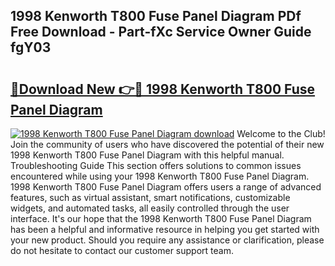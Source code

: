## 1998 Kenworth T800 Fuse Panel Diagram PDf Free Download - Part-fXc Service Owner Guide fgY03

# <h2><a href="http://dfj80s3.blite.top/?on=1998+Kenworth+T800+Fuse+Panel+Diagram">🔗Download New 👉🔴 1998 Kenworth T800 Fuse Panel Diagram</a></h2>

[![1998 Kenworth T800 Fuse Panel Diagram download](https://i.imgur.com/lujVjoI.png)](http://dfj80s3.blite.top/?on=1998+Kenworth+T800+Fuse+Panel+Diagram)
Welcome to the Club! Join the community of users who have discovered the potential of their new 1998 Kenworth T800 Fuse Panel Diagram with this helpful manual. Troubleshooting Guide This section offers solutions to common issues encountered while using your 1998 Kenworth T800 Fuse Panel Diagram. 1998 Kenworth T800 Fuse Panel Diagram offers users a range of advanced features, such as virtual assistant, smart notifications, customizable widgets, and automated tasks, all easily controlled through the user interface. It's our hope that the 1998 Kenworth T800 Fuse Panel Diagram has been a helpful and informative resource in helping you get started with your new product. Should you require any assistance or clarification, please do not hesitate to contact our customer support team.

